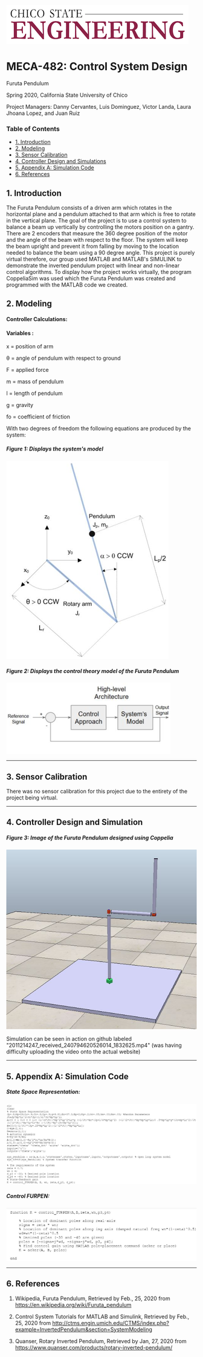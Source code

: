 ![](chicostateeng.png)
# MECA-482: Control System Design

Furuta Pendulum

Spring 2020, California State University of Chico

Project Managers: Danny Cervantes, Luis Dominguez, Victor Landa, Laura Jhoana Lopez, and Juan Ruiz 

### Table of Contents
- [1. Introduction](#1-Introduction)
- [2. Modeling](#2-Modeling)
- [3. Sensor Calibration](#3-Sensor_Calibration)
- [4. Controller Design and Simulations](#4-Controller_Design_and_Simulations)
- [5. Appendix A: Simulation Code](#5-Appendix_A:_Simulation_Code)
- [6. References](#6-References)

## 1. Introduction
The Furuta Pendulum consists of a driven arm which rotates in the horizontal plane and a pendulum attached to that arm which is free to rotate in the vertical plane. The goal of the project is to use a control system to balance a beam up vertically by controlling the motors position on a gantry. There are 2 encoders that measure the 360 degree position of the motor and the angle of the beam with respect to the floor. The system will keep the beam upright and prevent it from falling by moving to the location needed to balance the beam using a 90 degree angle. This project is purely virtual therefore, our group used MATLAB and MATLAB's SIMULINK to demonstrate the inverted pendulum project with linear and non-linear control algorithms. To display how the project works virtually, the program CoppeliaSim was used which the Furuta Pendulum was created and programmed with the MATLAB code we created.

## 2. Modeling

#### Controller Calculations:

#### Variables :
	
x = position of arm

θ = angle of pendulum with respect to ground

F = applied force

m = mass of pendulum

l = length of pendulum 

g = gravity

fo = coefficient of friction

With two degrees of freedom the following equations are produced by the system:

##### Figure 1: Displays the system's model

![](meca482pendulumpicof%20modeling.JPG)


##### Figure 2: Displays the control theory model of the Furuta Pendulum

![](meca482controltheorymodel.JPG)

----------------------------------------------------------------------------------
## 3. Sensor Calibration
There was no sensor calibration for this project due to the entirety of the project being virtual.

-----------------------------------------------------------------------------------------------------
## 4. Controller Design and Simulation

##### Figure 3: Image of the Furuta Pendulum designed using Coppelia

![](Meca482%20coppelia%20pic.JPG)

Simulation can be seen in action on github labeled "2011214247_received_240794620526014_1832625.mp4" (was having difficulty uploading the video onto the actual website)

-----------------------------------------------------------------------------------------------------

## 5. Appendix A: Simulation Code

##### State Space Representation:
![](StateSpaceRep_.JPG)

##### Control FURPEN:
![](Control_FURPEN_.JPG)

--------------------------------------------------
## 6. References
1. Wikipedia, Furuta Pendulum, Retrieved by Feb., 25, 2020 from
https://en.wikipedia.org/wiki/Furuta_pendulum

2. Control System Tutorials for MATLAB and Simulink, Retrieved by Feb., 25, 2020 from
http://ctms.engin.umich.edu/CTMS/index.php?example=InvertedPendulum&section=SystemModeling

3.  Quanser, Rotary Inverted Pendulum, Retrieved by Jan, 27, 2020 from
https://www.quanser.com/products/rotary-inverted-pendulum/




